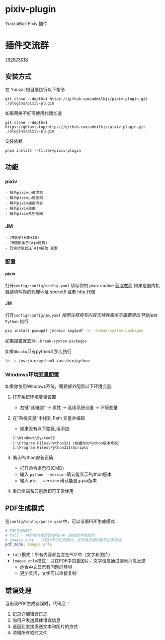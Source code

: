 # pixiv-plugin

YunzaiBot-Pixiv 插件

# 插件交流群

[792873018](http://qm.qq.com/cgi-bin/qm/qr?_wv=1027&k=ekuBxRh4wSSP315nn3gcBjWUI0bP3qQ4&authKey=c6orpTMGTM2JmAzGJvRslzhFH803%2Bcbp0%2B28Bpwr5E7oDtFZVO9isRjbugzbh%2FgR&noverify=0&group_code=792873018)

## 安装方式

在 Yunzai 根目录执行以下指令

```
git clone --depth=1 https://github.com/admilkjs/pixiv-plugin.git ./plugins/pixiv-plugin
```

如果网络不好可使用代理加速

```
git clone --depth=1 https://ghfast.top/https://github.com/admilkjs/pixiv-plugin.git ./plugins/pixiv-plugin
```

安装依赖

```
pnpm install --filter=pixiv-plugin
```

## 功能

### pixiv

    - 解析pixiv小说内容
    - 解析pixiv小说系列
    - 解析pixiv插画内容
    - 解析pixiv漫画
    - 解析pixiv系列插画

### JM
    - JM本子(#JM+ID)
    - JM随机本子(#jm随机)
    - 其余功能发送`#jm帮助`查看

### 配置

#### pixiv

打开`config/config/config.yaml`
填写你的 pixiv cookie [获取教程](https://github-wiki-see.page/m/ZayrexDev/ACGPicDownload/wiki/%E8%8E%B7%E5%8F%96Cookie)
如果是国内机器请填写你的代理地址
socket5 或者 http 代理

#### JM

打开`config/config/jm.yaml`
_按照注释填写内容无特殊需求不需要更改_
然后`安装Python`
执行

```bash
pip install pymupdf jmcomic img2pdf -U --break-system-packages
```
如果报错就去掉`--break-system-packages`

如果`Ubuntu`只有python3
那么执行
```bash
ln -s /usr/bin/python3 /usr/bin/python
```

### Windows环境变量配置

如果你使用Windows系统，需要额外配置以下环境变量:

1. 打开系统环境变量设置
   - 右键"此电脑" -> 属性 -> 高级系统设置 -> 环境变量
   
2. 在"系统变量"中找到 Path 变量并编辑
   - 如果没有以下路径,请添加:
   ```
   C:\Windows\System32
   C:\Program Files\Python311 (根据你的Python版本修改)
   C:\Program Files\Python311\Scripts
   ```

3. 确认Python安装正确
   - 打开命令提示符(CMD)
   - 输入 `python --version` 确认能显示Python版本
   - 输入 `pip --version` 确认能显示pip版本

4. 重启终端和云崽后即可正常使用



## PDF生成模式

在`config/config/parse.yaml`中，可以设置PDF生成模式：

```yaml
# PDF生成模式
# full - 将所有内容包含在PDF中（包括文字和图片）
# images_only - 只在PDF中包含图片，文字信息通过聊天记录发送
pdf_mode: images_only
```

- `full`模式：所有内容都包含在PDF中（文字和图片）
- `images_only`模式：只在PDF中包含图片，文字信息通过聊天消息发送
  - 适合中文显示有问题的环境
  - 更加灵活，文字可以直接复制

## 错误处理

当出现PDF生成错误时，代码会：
1. 记录详细错误日志
2. 向用户发送具体错误信息
3. 退回到直接发送文本和图片的方式
4. 清理所有临时文件